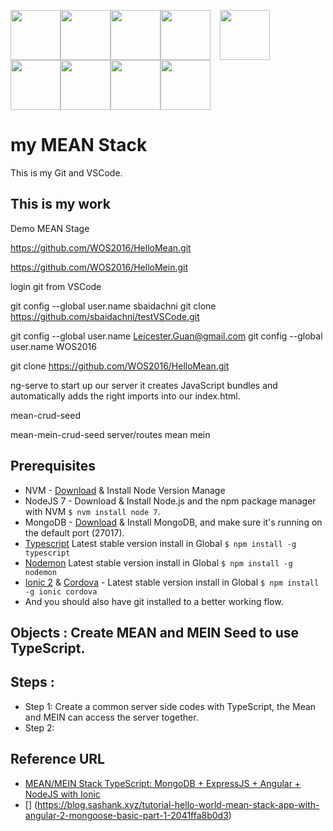 <img src="https://live.zoomdata.com/zoomdata/service/connection/types/icon/MONGO_MONGO?v=$%7Btimestamp%7D" width="80"><img src="http://apps.octoconsulting.com/images/expressIcon.png" width="80"><img src="https://material.angularjs.org/latest/img/icons/angular-logo.svg" width="80"><img src="https://cdn.worldvectorlogo.com/logos/nodejs-icon.svg" width="80"><img src="https://camo.githubusercontent.com/a083a6650043b70297ab9655569d56ed0d300687/687474703a2f2f616d7665722e6c742f77702d636f6e74656e742f75706c6f6164732f323031362f30372f4d617468656d617469632d506c7573322e69636f" style="margin:0px 15px" height="80px"><img src="http://cloudoki.com/images/frameworks/ionic.png" width="80"><img src="https://avatars2.githubusercontent.com/u/16272733?v=3&s=200" height="80px"><img src="https://upload.wikimedia.org/wikipedia/commons/thumb/1/17/GraphQL_Logo.svg/768px-GraphQL_Logo.svg.png" height="80px"><img src="https://www.libstick.io/svg/1032_apollo.svg" height="80px">

# my MEAN Stack
This is my Git and VSCode.

## This is my work

Demo MEAN 
Stage


https://github.com/WOS2016/HelloMean.git

https://github.com/WOS2016/HelloMein.git


login git from VSCode

git config --global user.name sbaidachni
git clone https://github.com/sbaidachni/testVSCode.git

git config --global user.name Leicester.Guan@gmail.com
git config --global user.name WOS2016

git clone https://github.com/WOS2016/HelloMean.git


ng-serve to start up our server it creates JavaScript bundles and automatically adds the right imports into our index.html.

mean-crud-seed

mean-mein-crud-seed
	server/routes
	mean
	mein
	
## Prerequisites
- NVM - [Download](https://github.com/creationix/nvm) & Install Node Version Manage
- NodeJS 7 - Download & Install Node.js and the npm package manager with NVM `$ nvm install node 7`.
- MongoDB - [Download](https://www.mongodb.com) & Install MongoDB, and make sure it's running on the default port (27017).
- [Typescript](https://www.npmjs.com/package/typescript) Latest stable version install in Global `$ npm install -g typescript`
- [Nodemon](https://nodemon.io/) Latest stable version install in Global `$ npm install -g nodemon`
- [Ionic 2](https://ionicframework.com/) & [Cordova](https://cordova.apache.org/) - Latest stable version install in Global `$ npm install -g ionic cordova`
- And you should also have git installed to a better working flow.

## Objects : Create MEAN and MEIN Seed to use TypeScript.


## Steps :
- Step 1: Create a common server side codes with TypeScript, the Mean and MEIN can access the server together.
- Step 2: 

## Reference URL
- [MEAN/MEIN Stack TypeScript: MongoDB + ExpressJS + Angular + NodeJS with Ionic](https://github.com/FazioNico/ionic-mean-typescript)
- [] (https://blog.sashank.xyz/tutorial-hello-world-mean-stack-app-with-angular-2-mongoose-basic-part-1-2041ffa8b0d3)